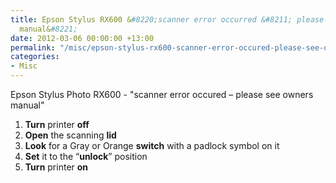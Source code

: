 ```yaml
---
title: Epson Stylus RX600 &#8220;scanner error occurred &#8211; please see owners
  manual&#8221;
date: 2012-03-06 00:00:00 +13:00
permalink: "/misc/epson-stylus-rx600-scanner-error-occured-please-see-owners-manual/"
categories:
- Misc
---
```


Epson Stylus Photo RX600 - "scanner error occured &#8211; please see owners manual"

  1. **Turn** printer **off**
  2. **Open** the scanning **lid**
  3. **Look** for a Gray or Orange **switch** with a padlock symbol on it
  4. **Set** it to the &#8220;**unlock**&#8221; position
  5. **Turn** printer **on**
